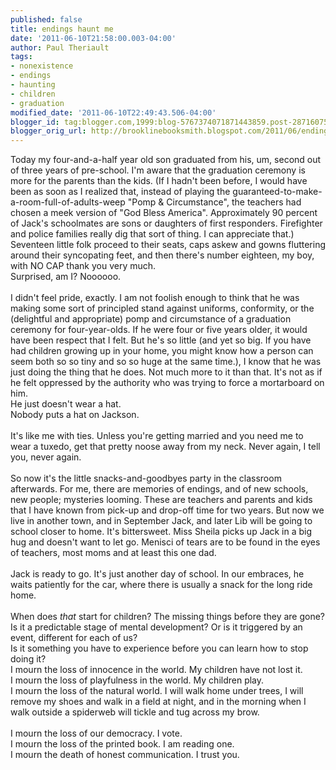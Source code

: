 ```yaml
---
published: false
title: endings haunt me
date: '2011-06-10T21:58:00.003-04:00'
author: Paul Theriault
tags:
- nonexistence
- endings
- haunting
- children
- graduation
modified_date: '2011-06-10T22:49:43.506-04:00'
blogger_id: tag:blogger.com,1999:blog-5767374071871443859.post-2871607589616092962
blogger_orig_url: http://brooklinebooksmith.blogspot.com/2011/06/endings-haunt-me.html
---
```


Today my four-and-a-half year old son graduated from his, um, second out of three years of pre-school. I'm aware that the graduation ceremony is more for the parents than the kids. (If I hadn't been before, I would have been as soon as I realized that, instead of playing the guaranteed-to-make-a-room-full-of-adults-weep "Pomp &amp; Circumstance", the teachers had chosen a meek version of "God Bless America". Approximately 90 percent of Jack's schoolmates are sons or daughters of first responders. Firefighter and police families really dig that sort of thing. I can appreciate that.)<br />Seventeen little folk proceed to their seats, caps askew and gowns fluttering around their syncopating feet, and then there's number eighteen, my boy, with NO CAP thank you very much.<br />Surprised, am I? Noooooo.<br /><br />I didn't feel pride, exactly. I am not foolish enough to think that he was making some sort of principled stand against uniforms, conformity, or the (delightful and appropriate) pomp and circumstance of a graduation ceremony for four-year-olds. If he were four or five years older, it would have been respect that I felt. But he's so little (and yet so big. If you have had children growing up in your home, you might know how a person can seem both so so tiny and so so huge at the same time.), I know that he was just doing the thing that he does. Not much more to it than that. It's not as if he felt oppressed by the authority who was trying to force a mortarboard on him.<br />He just doesn't wear a hat.<br />Nobody puts a hat on Jackson.<br /><br />It's like me with ties. Unless you're getting married and you need me to wear a tuxedo, get that pretty noose away from my neck. Never again, I tell you, never again.<br /><br />So now it's the little snacks-and-goodbyes party in the classroom afterwards. For me, there are memories of endings, and of new schools, new people; mysteries looming. These are teachers and parents and kids that I have known from pick-up and drop-off time for two years. But now we live in another town, and in September Jack, and later Lib will be going to school closer to home. It's bittersweet. Miss Sheila picks up Jack in a big hug and doesn't want to let go. Menisci of tears are to be found in the eyes of teachers, most moms and at least this one dad.<br /><br />Jack is ready to go. It's just another day of school. In our embraces, he waits patiently for the car, where there is usually a snack for the long ride home.<br /><br />When does <i>that </i>start for children? The missing things before they are gone? Is it a predictable stage of mental development? Or is it triggered by an event, different for each of us?<br />Is it something you have to experience before you can learn how to stop doing it?<br />I mourn the loss of innocence in the world. My children have not lost it.<br />I mourn the loss of playfulness in the world. My children play.<br />I mourn the loss of the natural world. I will walk home under trees, I will remove my shoes and walk in a field at night, and in the morning when I walk outside a spiderweb will tickle and tug across my brow.<br /><br />I mourn the loss of our democracy. I vote.<br />I mourn the loss of the printed book. I am reading one.<br />I mourn the death of honest communication. I trust you.